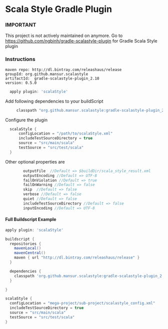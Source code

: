 # Scala Style Gradle Plugin

### IMPORTANT
This project is not actively maintained on anymore. Go to
 https://github.com/ngbinh/gradle-scalastyle-plugin for Gradle Scala Style plugin
###

### Instructions

```
maven repo: http://dl.bintray.com/releashaus/release
groupId: org.github.mansur.scalastyle
artifactId:  gradle-scalastyle-plugin_2.10
version: 0.5.0
```

```groovy
  apply plugin: 'scalaStyle'
```

Add following dependencies to your buildScript

```groovy
     classpath "org.github.mansur.scalastyle:gradle-scalastyle-plugin_2.10:0.5.0"
```

Configure the plugin

```groovy
  scalaStyle {
      configLocation = "/path/to/scalaStyle.xml"
      includeTestSourceDirectory = true
      source = "src/main/scala"
      testSource = "src/test/scala"
  }

```

Other optional properties are

```groovy
        outputFile  //Default => $buildDir/scala_style_result.xml
        outputEncoding //Default => UTF-8
        failOnViolation //Default => true
        failOnWarning //Default => false
        skip  //Default => false
        verbose //Default => false
        quiet //Default => false
        includeTestSourceDirectory //Default => false
        inputEncoding //Default => UTF-8
```

#### Full Buildscript Example
```groovy
apply plugin: 'scalaStyle'

buildscript {
  repositories {
    mavenLocal()
    mavenCentral()
    maven { url "http://dl.bintray.com/releashaus/release" }
  }

  dependencies {
    classpath 'org.github.mansur.scalastyle:gradle-scalastyle-plugin_2.10:0.5.0'
  }

}

scalaStyle {
  configLocation = "mega-project/sub-project/scalastyle_config.xml"
  includeTestSourceDirectory = true
  source = "src/main/scala"
  testSource = "src/test/scala"
}
```
